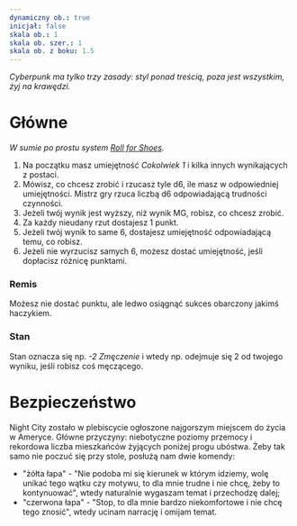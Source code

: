 ```yaml
---
dynamiczny ob.: true
inicjał: false
skala ob.: 1
skala ob. szer.: 1
skala ob. z boku: 1.5
---
```


*Cyberpunk ma tylko trzy zasady: styl ponad treścią, poza jest wszystkim, żyj na krawędzi.*

# Główne
*W sumie po prostu system <a href="rollforshoes.com">Roll for Shoes</a>.*

1. Na początku masz umiejętność *Cokolwiek 1* i kilka innych wynikających z postaci.
2. Mówisz, co chcesz zrobić i rzucasz tyle d6, ile masz w odpowiedniej umiejętności. Mistrz gry rzuca liczbą d6 odpowiadającą trudności czynności.
3. Jeżeli twój wynik jest wyższy, niż wynik MG, robisz, co chcesz zrobić.
4. Za każdy nieudany rzut dostajesz 1 punkt.
5. Jeżeli twój wynik to same 6, dostajesz umiejętność odpowiadającą temu, co robisz.
6. Jeżeli nie wyrzucisz samych 6, możesz dostać umiejętność, jeśli dopłacisz różnicę punktami.

### Remis
Możesz nie dostać punktu, ale ledwo osiągnąć sukces obarczony jakimś haczykiem.
### Stan
Stan oznacza się np. *-2 Zmęczenie* i wtedy np. odejmuje się 2 od twojego wyniku, jeśli robisz coś męczącego.

# Bezpieczeństwo
Night City zostało w plebiscycie ogłoszone najgorszym miejscem do życia w Ameryce. Główne przyczyny: niebotyczne poziomy przemocy i rekordowa liczba mieszkańców żyjących poniżej progu ubóstwa. Żeby tak samo nie poczuć się przy stole, posłużą nam dwie komendy:

- "żółta łapa" - "Nie podoba mi się kierunek w którym idziemy, wolę unikać tego wątku czy motywu, to dla mnie trudne i nie chcę, żeby to kontynuować", wtedy naturalnie wygaszam temat i przechodzę dalej;
- "czerwona łapa" - "Stop, to dla mnie bardzo niekomfortowe i nie chcę tego znosić", wtedy ucinam narrację i omijam temat.